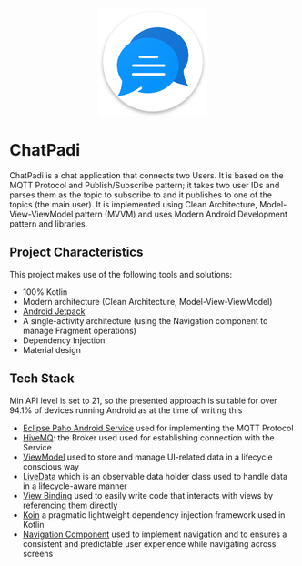 <p align="center">
  <img src="app_icon.png" title="App Logo">
</p>

# ChatPadi

ChatPadi is a chat application that connects two Users. It is based on the MQTT Protocol and Publish/Subscribe pattern; it takes two user IDs and parses them as the 
topic to subscribe to and it publishes to one of the topics (the main user). It is implemented using Clean Architecture, Model-View-ViewModel pattern (MVVM) and 
uses Modern Android Development pattern and libraries.

## Project Characteristics

This project makes use of the following tools and solutions:

* 100% Kotlin
* Modern architecture (Clean Architecture, Model-View-ViewModel)
* [Android Jetpack](https://developer.android.com/jetpack)
* A single-activity architecture (using the Navigation component to manage Fragment operations)
* Dependency Injection
* Material design

## Tech Stack

Min API level is set to 21, so the presented approach is suitable for over 94.1% of devices running Android as at the time of writing this

* [Eclipse Paho Android Service](https://www.eclipse.org/paho/clients/android/) used for implementing the MQTT Protocol
* [HiveMQ](https://www.hivemq.com/): the Broker used used for establishing connection with the Service
* [ViewModel](https://developer.android.com/topic/libraries/architecture/viewmodel) used to store and manage UI-related data in a lifecycle conscious way
* [LiveData](https://developer.android.com/topic/libraries/architecture/livedata) which is an observable data holder class used to handle data in a lifecycle-aware manner
* [View Binding](https://developer.android.com/topic/libraries/view-binding) used to easily write code that interacts with views by referencing them directly
* [Koin](https://doc.insert-koin.io/#/) a pragmatic lightweight dependency injection framework used in Kotlin
* [Navigation Component](https://developer.android.com/guide/navigation) used to implement navigation and to ensures a consistent and predictable user experience 
while navigating across screens
